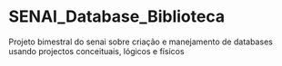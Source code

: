 # SENAI_Database_Biblioteca
Projeto bimestral do senai sobre criação e manejamento de databases usando projectos conceituais, lógicos e físicos
